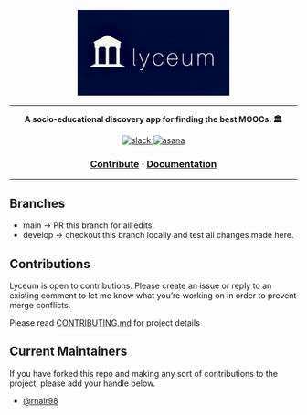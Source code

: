 <p align="center">
  <a href="https://swipeclass.web.app/">
    <img src="https://github.com/rnair98/lyceum-react-native/blob/main/assets/lyceum.jpeg?raw=true" alt="logo" height=150 />
	</a>
</p>

---
<p align="center">
  <strong>A socio-educational discovery app for finding the best MOOCs. 🏛</strong>
</p>
<p align="center">
  <a href="https://join.slack.com/t/lyceum-app/signup">
    <img src="https://img.shields.io/badge/Slack-%40lyceum--app%2FLYCEUM-informational" alt="slack" />
  </a>
  <a href="https://app.asana.com/share/umich/cis-375-final-project-team-i/939514425027676/8840abf1061e76e21821495b4b4aa93e">
    <img src="https://img.shields.io/badge/Asana-project%20management-critical" alt="asana"/>
  </a>
</p>

<h3 align="center">
  <a href="https://github.com/rnair98/lyceum-react-native/blob/main/CONTRIBUTING.md">Contribute</a>
  <span> · </span>
  <a href="https://lyceum-1.gitbook.io/lyceum/">Documentation</a>
</h3>


---

## Branches

* main -> PR this branch for all edits.
* develop -> checkout this branch locally and test all changes made here.

## Contributions

Lyceum is open to contributions. Please create an issue or reply to an existing comment to let me know what you’re working on in order to prevent merge conflicts.

Please read [CONTRIBUTING.md](CONTRIBUTING.md) for project details

## Current Maintainers

If you have forked this repo and making any sort of contributions to the project, please add your handle below.

* [@rnair98](https://github.com/rnair98)

